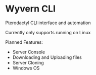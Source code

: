 # Wyvern CLI

Pterodactyl CLI interface and automation

Currently only supports running on Linux

Planned Features:
 - Server Console
 - Downloading and Uploading files
 - Server Cloning
 - Windows OS
